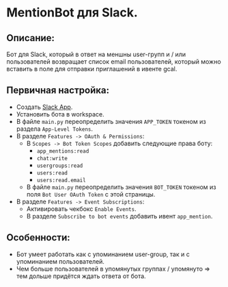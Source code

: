 # MentionBot для Slack.
## Описание:
Бот для Slack, который в ответ на меншны user-групп и / или пользователей возвращает список email пользователей, который можно вставить в поле для отправки приглашений в ивенте gcal.

## Первичная настройка:
* Создать [Slack App](https://api.slack.com/apps).
* Установить бота в workspace.
* В файле `main.py` переопределить значения `APP_TOKEN` токеном из раздела `App-Level Tokens`.
* В разделе `Features -> OAuth & Permissions`:
  * В `Scopes -> Bot Token Scopes` добавить следующие права боту:
    * `app_mentions:read`
    * `chat:write`
    * `usergroups:read`
    * `users:read`
    * `users:read.email`
  * В файле `main.py` переопределить значения `BOT_TOKEN` токеном из поля `Bot User OAuth Token` с этой страницы.
* В разделе `Features -> Event Subscriptions`:
  * Активировать чекбокс `Enable Events`.
  * В разделе `Subscribe to bot events` добавить ивент `app_mention`.

## Особенности:
* Бот умеет работать как с упоминанием user-group, так и с упоминанием пользователей.
* Чем больше пользователей в упомянутых группах / упомянуто => тем дольше придётся ждать ответа от бота.
